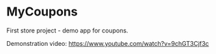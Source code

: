 # MyCoupons
First store project - demo app for coupons.

Demonstration video: https://www.youtube.com/watch?v=9chGT3Cjf3c
